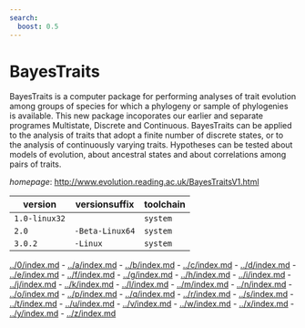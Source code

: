 ```yaml
---
search:
  boost: 0.5
---
```

# BayesTraits

BayesTraits is a computer package for performing analyses of trait   evolution among groups of species for which a phylogeny or sample of phylogenies is   available. This new package incoporates our earlier and separate programes Multistate,   Discrete and Continuous. BayesTraits can be applied to the analysis of traits that adopt   a finite number of discrete states, or to the analysis of continuously varying traits.   Hypotheses can be tested about models of evolution, about ancestral states and about   correlations among pairs of traits.

*homepage*: <http://www.evolution.reading.ac.uk/BayesTraitsV1.html>

version | versionsuffix | toolchain
--------|---------------|----------
``1.0-linux32`` |  | ``system``
``2.0`` | ``-Beta-Linux64`` | ``system``
``3.0.2`` | ``-Linux`` | ``system``

[../0/index.md](0) - [../a/index.md](a) - [../b/index.md](b) - [../c/index.md](c) - [../d/index.md](d) - [../e/index.md](e) - [../f/index.md](f) - [../g/index.md](g) - [../h/index.md](h) - [../i/index.md](i) - [../j/index.md](j) - [../k/index.md](k) - [../l/index.md](l) - [../m/index.md](m) - [../n/index.md](n) - [../o/index.md](o) - [../p/index.md](p) - [../q/index.md](q) - [../r/index.md](r) - [../s/index.md](s) - [../t/index.md](t) - [../u/index.md](u) - [../v/index.md](v) - [../w/index.md](w) - [../x/index.md](x) - [../y/index.md](y) - [../z/index.md](z)

